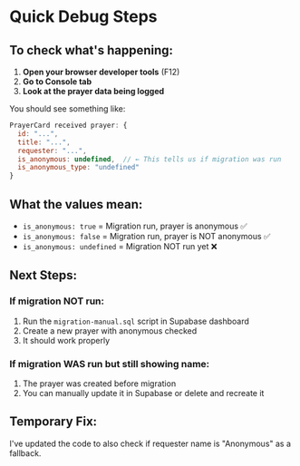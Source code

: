 # Quick Debug Steps

## To check what's happening:

1. **Open your browser developer tools** (F12)
2. **Go to Console tab**
3. **Look at the prayer data being logged**

You should see something like:
```javascript
PrayerCard received prayer: {
  id: "...",
  title: "...", 
  requester: "...",
  is_anonymous: undefined,  // ← This tells us if migration was run
  is_anonymous_type: "undefined"
}
```

## What the values mean:

- `is_anonymous: true` = Migration run, prayer is anonymous ✅
- `is_anonymous: false` = Migration run, prayer is NOT anonymous ✅  
- `is_anonymous: undefined` = Migration NOT run yet ❌

## Next Steps:

### If migration NOT run:
1. Run the `migration-manual.sql` script in Supabase dashboard
2. Create a new prayer with anonymous checked
3. It should work properly

### If migration WAS run but still showing name:
1. The prayer was created before migration
2. You can manually update it in Supabase or delete and recreate it

## Temporary Fix:
I've updated the code to also check if requester name is "Anonymous" as a fallback.